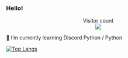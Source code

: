 ### Hello! 
<p align="center"> 
  Visitor count<br>
  <img src="https://profile-counter.glitch.me/FishgoKachow/count.svg" />
</p>

🌱 I’m currently learning Discord Python / Python

[![Top Langs](https://github-readme-stats.vercel.app/api/top-langs/?username=FishgoKachow&layout=compact)](https://github.com/anuraghazra/github-readme-stats)
<!--
**FishgoKachow/FishgoKachow** is a ✨ _special_ ✨ repository because its `README.md` (this file) appears on your GitHub profile.

Here are some ideas to get you started:

- 🔭 I’m currently working on ...
- 🌱 I’m currently learning ...
- 👯 I’m looking to collaborate on ...
- 🤔 I’m looking for help with ...
- 💬 Ask me about ...
- 📫 How to reach me: ...
- 😄 Pronouns: ...
- ⚡ Fun fact: ...
-->
